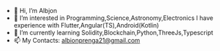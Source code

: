 - 👋 Hi, I’m Albjon
- 👀 I’m interested in Programming,Science,Astronomy,Electronics
       I have experience with Flutter,Angular(TS),Android(Kotlin)
- 🌱 I’m currently learning Solidity,Blockchain,Python,ThreeJs,Typescript
- 📫 My Contacts: albionprenga21@gmail.com

